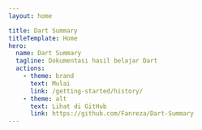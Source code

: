 ```yaml
---
layout: home

title: Dart Summary
titleTemplate: Home
hero:
  name: Dart Summary
  tagline: Dokumentasi hasil belajar Dart
  actions:
    - theme: brand
      text: Mulai
      link: /getting-started/history/
    - theme: alt
      text: Lihat di GitHub
      link: https://github.com/Fanreza/Dart-Summary
---
```

